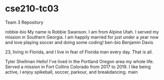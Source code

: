 # cse210-tc03
Team 3 Repository

robbie-bio
My name is Robbie Swanson. I am from Alpine Utah. I served my mission in Southern Georgia. I am happily married for just under a year now and love playing soccer and doing some coding!
 ben-bio
Benjamin Davis

23, living in Florida, and I live in fear of Florida man every day. That is all.


Tyler Shellman
Hello! I've lived in the Portland Oregon area my whole life. Served a mission in Fort Collins Colorado from 2017 to 2019. I like being active, I enjoy spikeball, soccer, parkour, and breakdancing.
main
